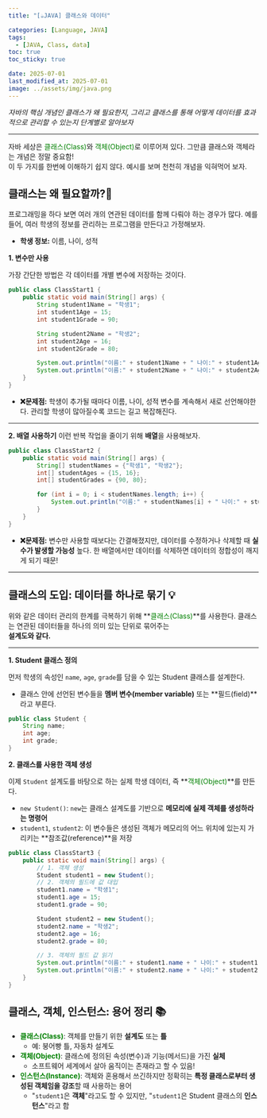 ```yaml
---
title: "[☕JAVA] 클래스와 데이터"

categories: [Language, JAVA]
tags:
  - [JAVA, Class, data]
toc: true
toc_sticky: true

date: 2025-07-01
last_modified_at: 2025-07-01
image: ../assets/img/java.png
---
```


*자바의 핵심 개념인 클래스가 왜 필요한지, 그리고 클래스를 통해 어떻게 데이터를 효과적으로 관리할 수 있는지 단계별로 알아보자*  

---

자바 세상은 <span style="color: #008000">클래스(Class)</span>와 <span style="color: #008000">객체(Object)</span>로 이루어져 있다. 그만큼 클래스와 객체라는 개념은 정말 중요함!  
이 두 가지를 한번에 이해하기 쉽지 않다. 예시를 보며 천천히 개념을 익혀먹어 보자. 

## 클래스는 왜 필요할까?🤔

프로그래밍을 하다 보면 여러 개의 연관된 데이터를 함께 다뤄야 하는 경우가 많다. 예를 들어, 여러 학생의 정보를 관리하는 프로그램을 만든다고 가정해보자.

* **학생 정보:** 이름, 나이, 성적

**1. 변수만 사용**

가장 간단한 방법은 각 데이터를 개별 변수에 저장하는 것이다.

```java
public class ClassStart1 {
    public static void main(String[] args) {
        String student1Name = "학생1";
        int student1Age = 15;
        int student1Grade = 90;

        String student2Name = "학생2";
        int student2Age = 16;
        int student2Grade = 80;

        System.out.println("이름:" + student1Name + " 나이:" + student1Age + " 성적:" + student1Grade);
        System.out.println("이름:" + student2Name + " 나이:" + student2Age + " 성적:" + student2Grade);
    }
}
```

* **❌문제점:** 학생이 추가될 때마다 이름, 나이, 성적 변수를 계속해서 새로 선언해야한다. 관리할 학생이 많아질수록 코드는 길고 복잡해진다.  

---

**2. 배열 사용하기**
이런 반복 작업을 줄이기 위해 **배열**을 사용해보자.

```java
public class ClassStart2 {
    public static void main(String[] args) {
        String[] studentNames = {"학생1", "학생2"};
        int[] studentAges = {15, 16};
        int[] studentGrades = {90, 80};

        for (int i = 0; i < studentNames.length; i++) {
            System.out.println("이름:" + studentNames[i] + " 나이:" + studentAges[i] + " 성적:" + studentGrades[i]);
        }
    }
}
```

* **❌문제점:** 변수만 사용할 때보다는 간결해졌지만, 데이터를 수정하거나 삭제할 때 **실수가 발생할 가능성** 높다. 한 배열에서만 데이터를 삭제하면 데이터의 정합성이 깨지게 되기 때문!  

---

## 클래스의 도입: 데이터를 하나로 묶기 💡

위와 같은 데이터 관리의 한계를 극복하기 위해 **<span style="color: #008000">클래스(Class)</span>**를 사용한다. 클래스는 연관된 데이터들을 하나의 의미 있는 단위로 묶어주는  
**설계도와 같다.**  

---

**1. Student 클래스 정의**

먼저 학생의 속성인 `name`, `age`, `grade`를 담을 수 있는 Student 클래스를 설계한다.
* 클래스 안에 선언된 변수들을 **멤버 변수(member variable)** 또는 **필드(field)**라고 부른다. 

```java
public class Student {
    String name;
    int age;
    int grade;
}
```

**2. 클래스를 사용한 객체 생성**

이제 `Student` 설계도를 바탕으로 하는 실제 학생 데이터, 즉 **<span style="color: #008000">객체(Object)</span>**를 만든다.

* `new Student()`: `new`는 클래스 설계도를 기반으로 **메모리에 실제 객체를 생성하라는 명령어**
* `student1`, `student2`: 이 변수들은 생성된 객체가 메모리의 어느 위치에 있는지 가리키는 **참조값(reference)**을 저장

```java
public class ClassStart3 {
    public static void main(String[] args) {
        // 1. 객체 생성
        Student student1 = new Student(); 
        // 2. 객체의 필드에 값 대입
        student1.name = "학생1";
        student1.age = 15;
        student1.grade = 90;

        Student student2 = new Student();
        student2.name = "학생2";
        student2.age = 16;
        student2.grade = 80;

        // 3. 객체의 필드 값 읽기
        System.out.println("이름:" + student1.name + " 나이:" + student1.age + " 성적:" + student1.grade);
        System.out.println("이름:" + student2.name + " 나이:" + student2.age + " 성적:" + student2.grade);
    }
}
```

## 클래스, 객체, 인스턴스: 용어 정리 📚

* **<span style="color: #008000">클래스(Class)</span>**: 객체를 만들기 위한 **설계도** 또는 **틀**
  * 예: 붕어빵 틀, 자동차 설계도
* **<span style="color: #008000">객체(Object)</span>**: 클래스에 정의된 속성(변수)과 기능(메서드)을 가진 **실체**
  * 소프트웨어 세계에서 살아 움직이는 존재라고 할 수 있음!
* **<span style="color: #008000">인스턴스(Instance)</span>**: 객체와 혼용해서 쓰긴하지만 정확히는 **특정 클래스로부터 생성된 객체임을 강조**할 때 사용하는 용어
  * "`student1`은 **객체**"라고도 할 수 있지만, "`student1`은 Student 클래스의 **인스턴스**"라고 함